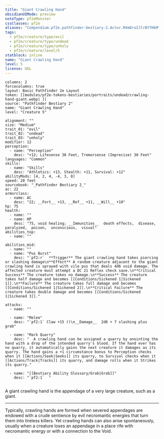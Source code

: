 ```yaml
---
title: "Giant Crawling Hand"
obsidianUIMode: preview
noteType: pf2eMonster
cssClasses: pf2e
aliases: "Compendium.pf2e.pathfinder-bestiary-2.Actor.M4mDroIJlrBYfHkM" 
tags:
  - pf2e/creature/type/evil
  - pf2e/creature/type/undead
  - pf2e/creature/type/unholy
  - pf2e/creature/level/5
statblock: inline
name: "Giant Crawling Hand"
level: 5
license: OGL
---
```


```statblock
columns: 2
forcecolumns: true
layout: Basic Pathfinder 2e Layout
token: [[modules/pf2e-tokens-bestiaries/portraits/undead/crawling-hand-giant.webp| ]]
source: "Pathfinder Bestiary 2"
name: "Giant Crawling Hand"
level: "Creature 5"

alignment: ""
size: "Medium"
trait_01: "evil"
trait_02: "undead"
trait_03: "unholy"
modifier: 12
perception:
  - name: "Perception"
    desc: "+12; Lifesense 30 Feet, Tremorsense (Imprecise) 30 Feet"
languages: "Common"
skills:
  - name: "Skills"
    desc: "Athletics: +13, Stealth: +11, Survival: +12"
abilityMods: [4, 2, 4, -4, 3, 0]
speed: 20 feet
sourcebook: "_Pathfinder Bestiary 2_"
ac: 22
armorclass:
  - name: AC
    desc: "22; __Fort__ +13, __Ref__ +11, __Will__ +10"
hp: 75
health:
  - name: ""
  - name: HP
    desc: "75, void healing; __Immunities__  death effects,  disease,  paralyzed,  poison,  unconscious,  visual"
abilities_top:
  - name: ""

abilities_mid:
  - name: ""
  - name: "Pus Burst"
    desc: "`pf2:r`  **Trigger** The giant crawling hand takes piercing or slashing damage\n**Effect** A random creature adjacent to the giant crawling hand is sprayed with vile pus that deals 4d6 void damage. The affected creature must attempt a DC 21 Reflex check save.\n**Critical Success** The creature takes no damage.\n**Success** The creature takes half damage and becomes [[Conditions/Sickened 1|Sickened 1]].\n**Failure** The creature takes full damage and becomes [[Conditions/Sickened 1|Sickened 2]].\n**Critical Failure** The creature takes double damage and becomes [[Conditions/Sickened 1|Sickened 3]]."

attacks:
  - name: ""

  - name: "Melee"
    desc: "`pf2:1` Claw +15 ()\n__Damage__  2d6 + 7 slashing plus grab"

  - name: "Mark Quarry"
    desc: "  A crawling hand can be assigned a quarry by anointing the hand with a drop of the intended quarry's blood. If the hand ever has no quarry, it automatically gains the next creature it damages as its quarry. The hand gains a +1 circumstance bonus to Perception checks when it [[Actions/Seek|Seeks]] its quarry, to Survival checks when it [[Actions/Track|Tracks]] its quarry, and damage rolls when it Strikes its quarry."

  - name: "[[Bestiary Ability Glossary/Grab|Grab]]"
    desc: "`pf2:1`  "
 
```



A giant crawling hand is the appendage of a very large creature, such as a giant.

* * *

Typically, crawling hands are formed when severed appendages are endowed with a crude sentience by evil necromantic energies that turn them into tireless killers. Yet crawling hands can also arise spontaneously, usually when a creature loses an appendage in a place rife with necromantic energy or with a connection to the Void.

